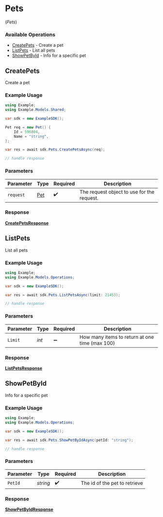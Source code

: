 # Pets
(*Pets*)

### Available Operations

* [CreatePets](#createpets) - Create a pet
* [ListPets](#listpets) - List all pets
* [ShowPetById](#showpetbyid) - Info for a specific pet

## CreatePets

Create a pet

### Example Usage

```csharp
using Example;
using Example.Models.Shared;

var sdk = new ExampleSDK();

Pet req = new Pet() {
    Id = 596804,
    Name = "string",
};

var res = await sdk.Pets.CreatePetsAsync(req);

// handle response
```

### Parameters

| Parameter                                  | Type                                       | Required                                   | Description                                |
| ------------------------------------------ | ------------------------------------------ | ------------------------------------------ | ------------------------------------------ |
| `request`                                  | [Pet](../../Models/Shared/Pet.md)          | :heavy_check_mark:                         | The request object to use for the request. |


### Response

**[CreatePetsResponse](../../Models/Operations/CreatePetsResponse.md)**


## ListPets

List all pets

### Example Usage

```csharp
using Example;
using Example.Models.Operations;

var sdk = new ExampleSDK();

var res = await sdk.Pets.ListPetsAsync(limit: 21453);

// handle response
```

### Parameters

| Parameter                                      | Type                                           | Required                                       | Description                                    |
| ---------------------------------------------- | ---------------------------------------------- | ---------------------------------------------- | ---------------------------------------------- |
| `Limit`                                        | *int*                                          | :heavy_minus_sign:                             | How many items to return at one time (max 100) |


### Response

**[ListPetsResponse](../../Models/Operations/ListPetsResponse.md)**


## ShowPetById

Info for a specific pet

### Example Usage

```csharp
using Example;
using Example.Models.Operations;

var sdk = new ExampleSDK();

var res = await sdk.Pets.ShowPetByIdAsync(petId: "string");

// handle response
```

### Parameters

| Parameter                     | Type                          | Required                      | Description                   |
| ----------------------------- | ----------------------------- | ----------------------------- | ----------------------------- |
| `PetId`                       | *string*                      | :heavy_check_mark:            | The id of the pet to retrieve |


### Response

**[ShowPetByIdResponse](../../Models/Operations/ShowPetByIdResponse.md)**

